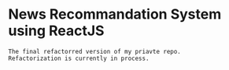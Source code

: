 # News Recommandation System using ReactJS
    The final refactorred version of my priavte repo.
    Refactorization is currently in process.